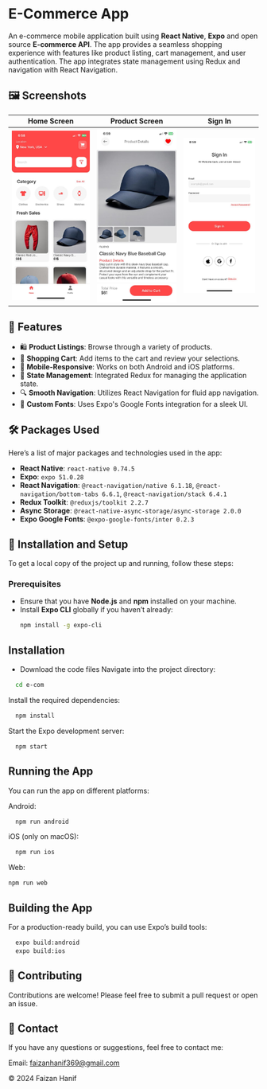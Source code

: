 # E-Commerce App

An e-commerce mobile application built using **React Native**, **Expo** and open source **E-commerce API**. The app provides a seamless shopping experience with features like product listing, cart management, and user authentication. The app integrates state management using Redux and navigation with React Navigation.

## 🖼 Screenshots

| Home Screen                                 | Product Screen                            | Sign In                                       |
|---------------------------------------------|-------------------------------------------|--------------------------------------------|
| ![Home Screen](https://github.com/faiziop05/E-Commerce/blob/main/Photos/ecom%20ss/e1.jpg) | ![Product Screen](https://github.com/faiziop05/E-Commerce/blob/main/Photos/ecom%20ss/e2.jpg) | ![Sign In](https://github.com/faiziop05/E-Commerce/blob/main/Photos/ecom%20ss/e3.jpg) |

## 📜 Features

- 🛍️ **Product Listings**: Browse through a variety of products.
- 🛒 **Shopping Cart**: Add items to the cart and review your selections.
- 📱 **Mobile-Responsive**: Works on both Android and iOS platforms.
- 🔄 **State Management**: Integrated Redux for managing the application state.
- 🔍 **Smooth Navigation**: Utilizes React Navigation for fluid app navigation.
- 🎨 **Custom Fonts**: Uses Expo's Google Fonts integration for a sleek UI.

## 🛠 Packages Used

Here’s a list of major packages and technologies used in the app:

- **React Native**: `react-native 0.74.5`
- **Expo**: `expo 51.0.28`
- **React Navigation**: `@react-navigation/native 6.1.18`, `@react-navigation/bottom-tabs 6.6.1`, `@react-navigation/stack 6.4.1`
- **Redux Toolkit**: `@reduxjs/toolkit 2.2.7`
- **Async Storage**: `@react-native-async-storage/async-storage 2.0.0`
- **Expo Google Fonts**: `@expo-google-fonts/inter 0.2.3`

## 🚀 Installation and Setup

To get a local copy of the project up and running, follow these steps:

### Prerequisites

- Ensure that you have **Node.js** and **npm** installed on your machine.
- Install **Expo CLI** globally if you haven’t already:
  ```bash
  npm install -g expo-cli
## Installation
- Download the code files
Navigate into the project directory:
```bash
  cd e-com
```
Install the required dependencies:
```bash
  npm install
```
Start the Expo development server:
```bash
  npm start
```
## Running the App
You can run the app on different platforms:

Android:
```bash
  npm run android
```
iOS (only on macOS):
```bash
  npm run ios
```
Web:
```bash
npm run web
```
## Building the App
For a production-ready build, you can use Expo’s build tools:
```bash
  expo build:android
  expo build:ios
```
## 🤝 Contributing
Contributions are welcome! Please feel free to submit a pull request or open an issue.

## 📧 Contact
If you have any questions or suggestions, feel free to contact me:

Email: faizanhanif369@gmail.com

© 2024 Faizan Hanif

